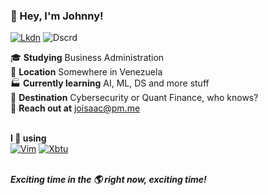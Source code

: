 ### :wave: Hey, I'm Johnny!
[![Lkdn](https://img.shields.io/badge/linkedin-%230077B5.svg?&style=for-the-badge&logo=linkedin&logoColor=white)](https://linkedin.com/in/johnny-vergara/)  ![Dscrd](https://img.shields.io/badge/mrwonderful_9176-7289DA?&style=for-the-badge&logo=discord&logoColor=white)<br/>

:mortar_board: **Studying** Business Administration<br/>
:round_pushpin: **Location** Somewhere in Venezuela<br/>
:factory: **Currently learning** AI, ML, DS and more stuff<br/>
:triangular_flag_on_post: **Destination** Cybersecurity or Quant Finance, who knows?<br/>
:email: **Reach out at** joisaac@pm.me<br/><br/>

**I :blue_heart: using**<br/>
[![Vim](https://img.shields.io/badge/vim-019733?&style=for-the-badge&logo=vim&logoColor=white)](https://www.vim.org/)  [![Xbtu](https://img.shields.io/badge/xubuntu-2284F2?&style=for-the-badge&logo=xfce&logoColor=white)](https://xubuntu.org/)<br/><br/>

***Exciting time in the :earth_americas: right now, exciting time!***
